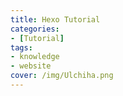 ```yaml
---
title: Hexo Tutorial
categories:
- [Tutorial]
tags:
- knowledge
- website
cover: /img/Ulchiha.png
---
```

